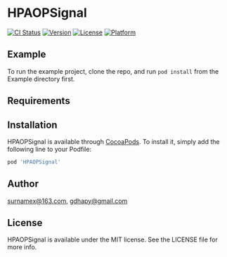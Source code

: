 # HPAOPSignal

[![CI Status](https://img.shields.io/travis/surnamex@163.com/HPAOPSignal.svg?style=flat)](https://travis-ci.org/surnamex@163.com/HPAOPSignal)
[![Version](https://img.shields.io/cocoapods/v/HPAOPSignal.svg?style=flat)](https://cocoapods.org/pods/HPAOPSignal)
[![License](https://img.shields.io/cocoapods/l/HPAOPSignal.svg?style=flat)](https://cocoapods.org/pods/HPAOPSignal)
[![Platform](https://img.shields.io/cocoapods/p/HPAOPSignal.svg?style=flat)](https://cocoapods.org/pods/HPAOPSignal)

## Example

To run the example project, clone the repo, and run `pod install` from the Example directory first.

## Requirements

## Installation

HPAOPSignal is available through [CocoaPods](https://cocoapods.org). To install
it, simply add the following line to your Podfile:

```ruby
pod 'HPAOPSignal'
```

## Author

surnamex@163.com, gdhapy@gmail.com

## License

HPAOPSignal is available under the MIT license. See the LICENSE file for more info.

